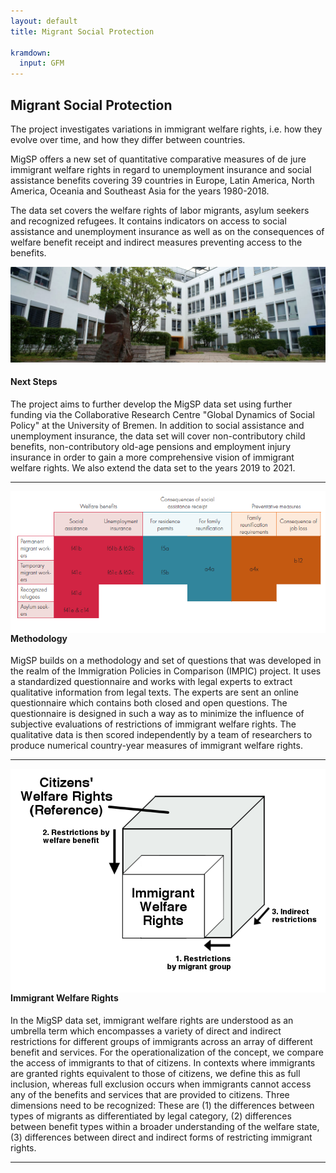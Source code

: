 ```yaml
---
layout: default
title: Migrant Social Protection

kramdown:
  input: GFM
---
```



<p style="text-align: center;">
<h2> Migrant Social Protection </h2>
</p>

The project investigates variations in immigrant welfare rights, i.e. how they evolve over time, and how they differ between countries. 

MigSP offers a new set of quantitative comparative measures of de jure immigrant welfare rights in regard to unemployment insurance and social assistance benefits covering 39 countries in Europe, Latin America, North America, Oceania and Southeast Asia for the years 1980-2018. 

The data set covers the welfare rights of labor migrants, asylum seekers and recognized refugees. It contains indicators on access to social assistance and unemployment insurance as well as on the consequences of welfare benefit receipt and indirect measures preventing access to the benefits.

  <p align="center">
  <img src="assets/img/Socium.jpg" />
    
</p>

#### Next Steps

The project aims to further develop the MigSP data set using further funding via the Collaborative Research Centre "Global Dynamics of Social Policy" at the University of Bremen. In addition to social assistance and unemployment insurance, the data set will cover non-contributory child benefits, non-contributory old-age pensions and employment injury insurance in order to gain a more comprehensive vision of immigrant welfare rights. We also extend the data set to the years 2019 to 2021. 

---

 <img width='650' align="left" src="assets/img/Bild_Variable.PNG" alt="" style="float: left">

#### Methodology 
   
MigSP builds on a methodology and set of questions that was developed in the realm of the Immigration Policies in Comparison (IMPIC) project. It uses a standardized questionnaire and works with legal experts to extract qualitative information from legal texts. The experts are sent an online questionnaire which contains both closed and open questions. The questionnaire is designed in such a way as to minimize the influence of subjective evaluations of restrictions of immigrant welfare rights. The qualitative data is then scored independently by a team of researchers to produce numerical country-year measures of immigrant welfare rights. 

---

<img width='650' align="right" src="assets/img/immigrant welfare rights.png" alt="" style="float: right">

#### Immigrant Welfare Rights

In the MigSP data set, immigrant welfare rights are understood as an umbrella term which encompasses a variety of direct and indirect restrictions for different groups of immigrants across an array of different benefit and services. For the operationalization of the concept, we compare the access of immigrants to that of citizens. In contexts where immigrants are granted rights equivalent to those of citizens, we define this as full inclusion, whereas full exclusion occurs when immigrants cannot access any of the benefits and services that are provided to citizens. Three dimensions need to be recognized: These are (1) the differences between types of migrants as differentiated by legal category, (2) differences between benefit types within a broader understanding of the welfare state, (3) differences between direct and indirect forms of restricting immigrant rights.

---

